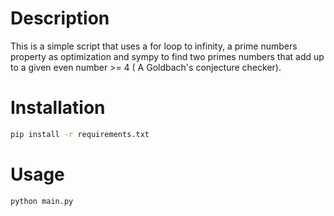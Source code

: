 # Description
This is a simple script that uses a for loop to infinity, a prime numbers property as optimization and sympy to find two primes numbers that add up to a given even number >= 4 ( A Goldbach's conjecture checker).

# Installation
```bash
pip install -r requirements.txt
```

# Usage
```bash
python main.py
```